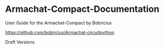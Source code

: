 # Armachat-Compact-Documentation
User Guide for the Armachat-Compact
by Bobricius

https://github.com/bobricius/Armachat-circuitpython

Draft Versions.

